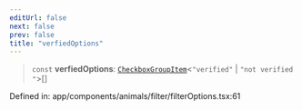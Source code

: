 ```yaml
---
editUrl: false
next: false
prev: false
title: "verfiedOptions"
---
```


> `const` **verfiedOptions**: [`CheckboxGroupItem`](/docs/code/frontend/app/components/animals/filter/checkboxgroup/interfaces/checkboxgroupitem/)\<`"verified"` \| `"not verified "`\>[]

Defined in: app/components/animals/filter/filterOptions.tsx:61
